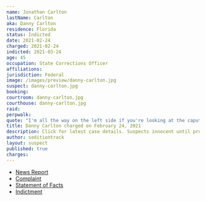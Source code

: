 ```yaml
---
name: Jonathan Carlton
lastName: Carlton
aka: Danny Carlton
residence: Florida
status: Indicted
date: 2021-02-24
charged: 2021-02-24
indicted: 2021-03-24
age: 45
occupation: State Corrections Officer
affiliations:
jurisdiction: Federal
image: /images/preview/danny-carlton.jpg
suspect: danny-carlton.jpg
booking:
courtroom: danny-carlton.jpg
courthouse: danny-carlton.jpg
raid:
perpwalk:
quote: "I'm all the way on the left side if you're looking at the caputal [sic] ... Inside by the window we breached"
title: Danny Carlton charged on February 24, 2021
description: Click for latest case details. Suspects innocent until proven guilty.
author: seditiontrack
layout: suspect
published: true
charges:
---
```


- [News Report](https://www.jacksonville.com/story/news/courts/2021/03/11/corrections-officer-faces-judge-jacksonville-over-capitol-riot/4650980001/)
- [Complaint](https://www.justice.gov/usao-dc/case-multi-defendant/file/1378516/download)
- [Statement of Facts](https://www.justice.gov/usao-dc/case-multi-defendant/file/1378521/download)
- [Indictment](https://www.justice.gov/usao-dc/case-multi-defendant/file/1381321/download)
